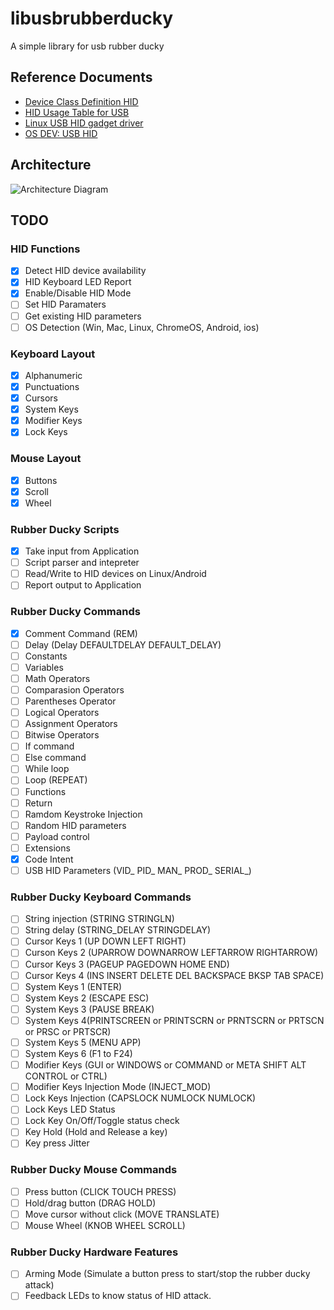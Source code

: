 # libusbrubberducky
A simple library for usb rubber ducky

## Reference Documents
- [Device Class Definition HID](https://usb.org/sites/default/files/hid1_11.pdf)
- [HID Usage Table for USB](https://www.usb.org/sites/default/files/hut1_3_0.pdf)
- [Linux USB HID gadget driver](https://docs.kernel.org/usb/gadget_hid.html)
- [OS DEV: USB HID](https://wiki.osdev.org/USB_Human_Interface_Devices)

## Architecture
![Architecture Diagram](https://raw.githubusercontent.com/mayankmetha/libusbrubberducky/main/architecture_diagram.svg "Architecture Diagram")

## TODO
### HID Functions
- [x] Detect HID device availability 
- [x] HID Keyboard LED Report
- [x] Enable/Disable HID Mode
- [ ] Set HID Paramaters
- [ ] Get existing HID parameters
- [ ] OS Detection (Win, Mac, Linux, ChromeOS, Android, ios)
### Keyboard Layout
- [x] Alphanumeric
- [x] Punctuations
- [x] Cursors
- [x] System Keys
- [x] Modifier Keys
- [x] Lock Keys
### Mouse Layout
- [x] Buttons
- [x] Scroll
- [x] Wheel
### Rubber Ducky Scripts
- [x] Take input from Application
- [ ] Script parser and intepreter
- [ ] Read/Write to HID devices on Linux/Android
- [ ] Report output to Application
### Rubber Ducky Commands
- [x] Comment Command (REM)
- [ ] Delay (Delay DEFAULTDELAY DEFAULT_DELAY)
- [ ] Constants
- [ ] Variables
- [ ] Math Operators
- [ ] Comparasion Operators
- [ ] Parentheses Operator
- [ ] Logical Operators
- [ ] Assignment Operators
- [ ] Bitwise Operators
- [ ] If command
- [ ] Else command
- [ ] While loop
- [ ] Loop (REPEAT)
- [ ] Functions
- [ ] Return
- [ ] Ramdom Keystroke Injection
- [ ] Random HID parameters
- [ ] Payload control
- [ ] Extensions
- [x] Code Intent
- [ ] USB HID Parameters (VID_ PID_ MAN_ PROD_ SERIAL_)
### Rubber Ducky Keyboard Commands
- [ ] String injection (STRING STRINGLN)
- [ ] String delay (STRING_DELAY STRINGDELAY)
- [ ] Cursor Keys 1 (UP DOWN LEFT RIGHT)
- [ ] Curson Keys 2 (UPARROW DOWNARROW LEFTARROW RIGHTARROW)
- [ ] Cursor Keys 3 (PAGEUP PAGEDOWN HOME END)
- [ ] Cursor Keys 4 (INS INSERT DELETE DEL BACKSPACE BKSP TAB SPACE)
- [ ] System Keys 1 (ENTER)
- [ ] System Keys 2 (ESCAPE ESC)
- [ ] System Keys 3 (PAUSE BREAK)
- [ ] System Keys 4(PRINTSCREEN or PRINTSCRN or PRNTSCRN or PRTSCN or PRSC or PRTSCR)
- [ ] System Keys 5 (MENU APP)
- [ ] System Keys 6 (F1 to F24)
- [ ] Modifier Keys (GUI or WINDOWS or COMMAND or META SHIFT ALT CONTROL or CTRL)
- [ ] Modifier Keys Injection Mode (INJECT_MOD)
- [ ] Lock Keys Injection (CAPSLOCK NUMLOCK NUMLOCK)
- [ ] Lock Keys LED Status
- [ ] Lock Key On/Off/Toggle status check
- [ ] Key Hold (Hold and Release a key)
- [ ] Key press Jitter
### Rubber Ducky Mouse Commands
- [ ] Press button (CLICK TOUCH PRESS)
- [ ] Hold/drag button (DRAG HOLD)
- [ ] Move cursor without click (MOVE TRANSLATE)
- [ ] Mouse Wheel (KNOB WHEEL SCROLL)
### Rubber Ducky Hardware Features
- [ ] Arming Mode (Simulate a button press to start/stop the rubber ducky attack)
- [ ] Feedback LEDs to know status of HID attack.